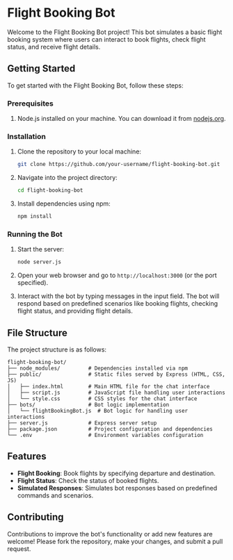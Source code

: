# Flight Booking Bot

Welcome to the Flight Booking Bot project! This bot simulates a basic flight booking system where users can interact to book flights, check flight status, and receive flight details.

## Getting Started

To get started with the Flight Booking Bot, follow these steps:

### Prerequisites

1. Node.js installed on your machine. You can download it from [nodejs.org](https://nodejs.org/).

### Installation

1. Clone the repository to your local machine:

   ```bash
   git clone https://github.com/your-username/flight-booking-bot.git
   ```

2. Navigate into the project directory:

   ```bash
   cd flight-booking-bot
   ```

3. Install dependencies using npm:

   ```bash
   npm install
   ```

### Running the Bot

1. Start the server:

   ```bash
   node server.js
   ```

2. Open your web browser and go to `http://localhost:3000` (or the port specified).

3. Interact with the bot by typing messages in the input field. The bot will respond based on predefined scenarios like booking flights, checking flight status, and providing flight details.

## File Structure

The project structure is as follows:

```
flight-booking-bot/
├── node_modules/         # Dependencies installed via npm
├── public/               # Static files served by Express (HTML, CSS, JS)
│   ├── index.html        # Main HTML file for the chat interface
│   ├── script.js         # JavaScript file handling user interactions
│   └── style.css         # CSS styles for the chat interface
├── bots/                 # Bot logic implementation
│   └── flightBookingBot.js  # Bot logic for handling user interactions
├── server.js             # Express server setup
├── package.json          # Project configuration and dependencies
└── .env                  # Environment variables configuration
```

## Features

- **Flight Booking**: Book flights by specifying departure and destination.
- **Flight Status**: Check the status of booked flights.
- **Simulated Responses**: Simulates bot responses based on predefined commands and scenarios.

## Contributing

Contributions to improve the bot's functionality or add new features are welcome! Please fork the repository, make your changes, and submit a pull request.

